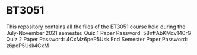 # BT3051
This repository contains all the files of the BT3051 course held during the July-November 2021 semester.
Quiz 1 Paper Password: 58nffAbKMcv140rG
Quiz 2 Paper Password: 4CxMz6peP5Usk
End Semester Paper Password: z6peP5Usk4CxM
